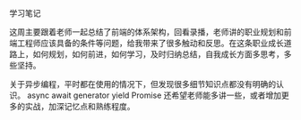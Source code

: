 学习笔记

这周主要跟着老师一起总结了前端的体系架构，回看录播，老师讲的职业规划和前端工程师应该具备的条件等问题，给我带来了很多触动和反思。在这条职业成长道路上，如何规划，如何前进，如何学习，及时归纳总结，自我成长方面多思考，多些坚持。

关于异步编程，平时都在使用的情况下，但发现很多细节知识点都没有明确的认识。
async await
generator yield
Promise
还希望老师能多讲一些，或者增加更多的实战，加深记忆点和熟练程度。
